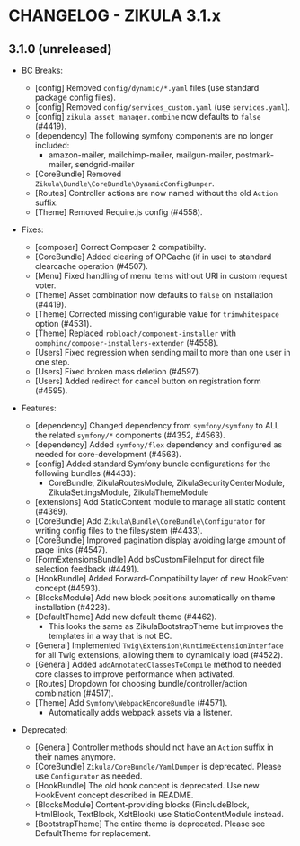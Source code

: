 # CHANGELOG - ZIKULA 3.1.x

## 3.1.0 (unreleased)

- BC Breaks:
  - [config] Removed `config/dynamic/*.yaml` files (use standard package config files).
  - [config] Removed `config/services_custom.yaml` (use `services.yaml`).
  - [config] `zikula_asset_manager.combine` now defaults to `false` (#4419).
  - [dependency] The following symfony components are no longer included:
    - amazon-mailer, mailchimp-mailer, mailgun-mailer, postmark-mailer, sendgrid-mailer
  - [CoreBundle] Removed `Zikula\Bundle\CoreBundle\DynamicConfigDumper`.
  - [Routes] Controller actions are now named without the old `Action` suffix.
  - [Theme] Removed Require.js config (#4558).

- Fixes:
  - [composer] Correct Composer 2 compatibilty.
  - [CoreBundle] Added clearing of OPCache (if in use) to standard clearcache operation (#4507).
  - [Menu] Fixed handling of menu items without URI in custom request voter.
  - [Theme] Asset combination now defaults to `false` on installation (#4419).
  - [Theme] Corrected missing configurable value for `trimwhitespace` option (#4531).
  - [Theme] Replaced `robloach/component-installer` with `oomphinc/composer-installers-extender` (#4558).
  - [Users] Fixed regression when sending mail to more than one user in one step.
  - [Users] Fixed broken mass deletion (#4597).
  - [Users] Added redirect for cancel button on registration form (#4595).

- Features:
  - [dependency] Changed dependency from `symfony/symfony` to ALL the related `symfony/*` components (#4352, #4563).
  - [dependency] Added `symfony/flex` dependency and configured as needed for core-development (#4563).
  - [config] Added standard Symfony bundle configurations for the following bundles (#4433):
    - CoreBundle, ZikulaRoutesModule, ZikulaSecurityCenterModule, ZikulaSettingsModule, ZikulaThemeModule
  - [extensions] Add StaticContent module to manage all static content (#4369).
  - [CoreBundle] Add `Zikula\Bundle\CoreBundle\Configurator` for writing config files to the filesystem (#4433).
  - [CoreBundle] Improved pagination display avoiding large amount of page links (#4547).
  - [FormExtensionsBundle] Add bsCustomFileInput for direct file selection feedback (#4491).
  - [HookBundle] Added Forward-Compatibility layer of new HookEvent concept (#4593).
  - [BlocksModule] Add new block positions automatically on theme installation (#4228). 
  - [DefaultTheme] Add new default theme (#4462).
    - This looks the same as ZikulaBootstrapTheme but improves the templates in a way that is not BC.
  - [General] Implemented `Twig\Extension\RuntimeExtensionInterface` for all Twig extensions, allowing them to dynamically load (#4522).
  - [General] Added `addAnnotatedClassesToCompile` method to needed core classes to improve performance when activated.
  - [Routes] Dropdown for choosing bundle/controller/action combination (#4517).
  - [Theme] Add `Symfony\WebpackEncoreBundle` (#4571).
    - Automatically adds webpack assets via a listener.

- Deprecated:
  - [General] Controller methods should not have an `Action` suffix in their names anymore.
  - [CoreBundle] `Zikula/CoreBundle/YamlDumper` is deprecated. Please use `Configurator` as needed.
  - [HookBundle] The old hook concept is deprecated. Use new HookEvent concept described in README.
  - [BlocksModule] Content-providing blocks (FincludeBlock, HtmlBlock, TextBlock, XsltBlock) use StaticContentModule instead.
  - [BootstrapTheme] The entire theme is deprecated. Please see DefaultTheme for replacement.

